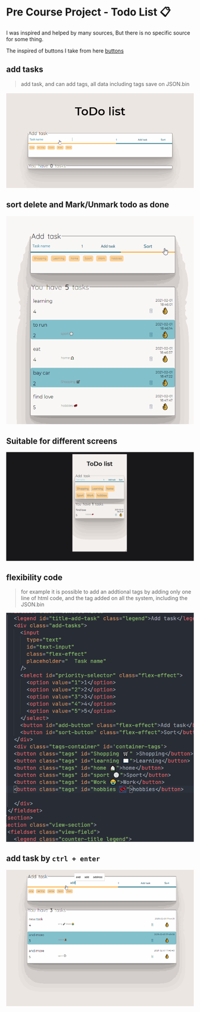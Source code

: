 # Pre Course Project - Todo List 📋

I was inspired and helped by many sources, But there is no specific source for some thing. 

The inspired of buttons I take from here [buttons](https://codepen.io/hexagoncircle/pen/wvBmvOG)

## add tasks

> add task, and can add tags, all data including tags save on JSON.bin

![image info](./readme-imag/todo-add-task.gif)


## sort delete and Mark/Unmark todo as done
![image info](./readme-imag\sort-mark-as-done-delete.gif)

## Suitable for different screens
![image info](./readme-imag\Suitable-for-different-screens.gif)

##  flexibility code
>  for example it is possible to add an addtional tags by adding only one line of html code, and the tag added on all the system, including the JSON.bin

![image info](./readme-imag\flexibility-code.gif)

## add task by `ctrl + enter`
![image info](./readme-imag\add-tofo-by-ctrl-enter.gif)

